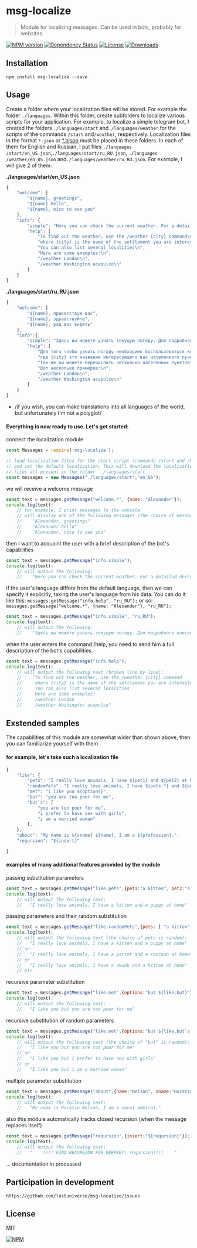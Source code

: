 # msg-localize
> Module for localizing messages. Can be used in bots, probably for websites.


[![NPM version][npm-image]][npm-url]
[![Dependency Status][david-image]][david-url]
[![License][license-image]][license-url]
[![Downloads][downloads-image]][downloads-url]


## Installation

```
npm install msg-localize --save
```

## Usage

Create a folder where your localization files will be stored. For example the folder `./languages`. Within this folder, create subfolders to localize various scripts for your application. For example, to localize a simple telegram bot, I created the folders `./languages/start` and`./languages​/weather` for the scripts of the commands `/start` and`/weather`, respectively. Localization files in the format `*.json` or [*.hjson](https://www.npmjs.com/package/hjson) must be placed in these folders. In each of them for English and Russian, I put files `./languages​/start/en_US.json`,`./languages​​/start/ru_RU.json`, `./languages​/weather/en_US.json` and`./languages/weather/ru_RU.json`. For example, I will give 2 of them:

**./languages/start/en_US.json**
```javascript
{
    "welcome": [
        "${name}, greetings",
        "${name} hello",
        "${name}, nice to see you"
    ],
    "info": {
        "simple": "Here you can check the current weather. For a detailed description of the features, enter the command /help",
        "help": [
            "To find out the weather, use the /weather {city} command\n",
            "where {city} is the name of the settlement you are interested in\n",
            "You can also list several localities\n",
            "Here are some examples:\n",
            "/weather London\n",
            "/weather Washington acapulco\n"
        ]
    }
}
```

**./languages/start/ru_RU.json**
```javascript
{
    "welcome": [
        "${name}, приветствую вас",
        "${name}, здравствуйте",
        "${name}, рад вас видеть"
    ],
    "info":{
        "simple": "Здесь вы можете узнать текущую погоду. Для подробного описания возможностей введите команду /help",
        "help": [
            "Для того чтобы узнать погоду необходимо воспользоваться командой /weather {city}\n",
            "где {city} это название интересующего вас населенного пункта\n",
            "Так-же вы можете перечислить несколько населенных пунктов\n",
            "Вот несколько примеров:\n",
            "/weather London\n",
            "/weather Washington acapulco\n"
        ]
    }
}
```
* /if you wish, you can make translations into all languages ​​of the world, but unfortunately I'm not a polyglot/


#### Everything is now ready to use. Let's get started:

connect the localization module
```javascript
const Messages = require('msg-localize');

// load localization files for the start script (commands /start and /help)
// and set the default localization. This will download the localization 
// files all present in the folder `./languages/start`
const messages = new Messages("./languages/start","en_US");
```

we will receive a welcome message
```javascript
const text = messages.getMessage("welcome.*", {name: "Alexander"});
console.log(text);
    // for example, I print messages to the console.
    // will display one of the following messages (the choice of message is random):
    //    "Alexander, greetings"
    //    "Alexander hello"
    //    "Alexander, nice to see you"
```

then I want to acquaint the user with a brief description of the bot's capabilities
```javascript
const text = messages.getMessage("info.simple");
console.log(text);
    // will output the following:
    //    "Here you can check the current weather. For a detailed description of the features, enter the command /help"

```

if the user's language differs from the default language, then we can specify it explicitly, taking the user's language from his data. You can do it like this:
`messages.getMessage("info.help", "ru_RU");`
or so:
`messages.getMessage("welcome.*", {name: "Alexander"}, "ru_RU");`
```javascript
const text = messages.getMessage("info.simple", "ru_RU"); 
console.log(text);
    // will output the following:
    //    "Здесь вы можете узнать текущую погоду. Для подробного описания возможностей введите команду /help"
```

when the user enters the command /help, you need to send him a full description of the bot's capabilities.
```javascript
const text = messages.getMessage("info.help");
console.log(text);
    // will output the following text (broken line by line):
    //    "To find out the weather, use the /weather {city} command
    //     where {city} is the name of the settlement you are interested in
    //     You can also list several localities
    //     Here are some examples:
    //     /weather London
    //     /weather Washington acapulco"
```


## Exstended samples
The capabilities of this module are somewhat wider than shown above, then you can familiarize yourself with them


#### for example, let's take such a localization file
```javascript
{
    "like": {
        "pets": "I really love animals, I have ${pet1} and ${pet2} at home",
        "randomPets": "I really love animals, I have ${pets.*} and ${pets.*} at home",
        "met": "I like you ${options}",
        "but": "you are too poor for me",
        "but`s": [
            "you are too poor for me",
            "i prefer to have sex with girls",
            "i am a married woman"
        ],
    },
    "about": "My name is ${sname} ${name}, I am a ${profession}.",
    "reqursion": "${insert}"

}
```

#### examples of many additional features provided by the module

passing substitution parameters
```javascript
const text = messages.getMessage("like.pets",{pet1:"a kitten", pet2:"a puppy"});
console.log(text);
    // will output the following text:
    //   "I really love animals, I have a kitten and a puppy at home"
```

passing parameters and their random substitution
```javascript
const text = messages.getMessage("like.randomPets",{pets: [ "a kitten", "a puppy", "a duck", "a parrot", "a canary", "a guinea pig", "a hamster", "a raccoon", "a skunk"]});
console.log(text);
    // will output the following text (the choice of pets is random):
    //   "I really love animals, I have a kitten and a puppy at home"
    // or
    //   "I really love animals, I have a parrot and a raccoon at home"
    // or
    //   "I really love animals, I have a skunk and a kitten at home"
    // etc
```

recursive parameter substitution
```javascript
const text = messages.getMessage("like.met",{options:"but ${like.but}"});
console.log(text);
    // will output the following text:
    //   "I like you but you are too poor for me"
```

recursive substitution of random parameters
```javascript
const text = messages.getMessage("like.met",{options:"but ${like.but`s.*}"});
console.log(text);
    // will output the following text (the choice of "but" is random)::
    //   "I like you but you are too poor for me"
    // or
    //   "I like you but i prefer to have sex with girls"
    // or
    //   "I like you but i am a married woman"
```

multiple parameter substitution
```javascript
const text = messages.getMessage("about",{name:"Nelson", sname:"Horatio", profession:"naval admiral"});
console.log(text);
    // will output the following text:
    //   "My name is Horatio Nelson, I am a naval admiral."
```

also this module automatically tracks closed recursion (when the message replaces itself)
```javascript
const text = messages.getMessage("reqursion",{insert:"${reqursion}"});
console.log(text);
    // will output the following text:
    //   "    !!!! FIND RECURSION FOR DEEPKEY: reqursion!!!!    "
```

... documentation in processed


## Participation in development
```
https://github.com/lastuniverse/msg-localize/issues
```
## License

MIT

[![NPM](https://nodei.co/npm/msg-localize.png?downloads=true&downloadRank=true&stars=true)](https://nodei.co/npm/msg-localize/)

[npm-image]: https://img.shields.io/npm/v/msg-localize.svg?style=flat
[npm-url]: https://npmjs.org/package/msg-localize
[david-image]: http://img.shields.io/david/lastuniverse/msg-localize.svg?style=flat
[david-url]: https://david-dm.org/lastuniverse/msg-localize
[license-image]: http://img.shields.io/npm/l/msg-localize.svg?style=flat
[license-url]: LICENSE
[downloads-image]: http://img.shields.io/npm/dm/msg-localize.svg?style=flat
[downloads-url]: https://npmjs.org/package/msg-localize
